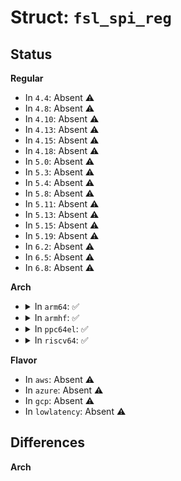 # Struct: <code>fsl_spi_reg</code>

## Status
<b>Regular</b>
<ul>
<li>
In <code>4.4</code>: Absent ⚠️
</li>
<li>
In <code>4.8</code>: Absent ⚠️
</li>
<li>
In <code>4.10</code>: Absent ⚠️
</li>
<li>
In <code>4.13</code>: Absent ⚠️
</li>
<li>
In <code>4.15</code>: Absent ⚠️
</li>
<li>
In <code>4.18</code>: Absent ⚠️
</li>
<li>
In <code>5.0</code>: Absent ⚠️
</li>
<li>
In <code>5.3</code>: Absent ⚠️
</li>
<li>
In <code>5.4</code>: Absent ⚠️
</li>
<li>
In <code>5.8</code>: Absent ⚠️
</li>
<li>
In <code>5.11</code>: Absent ⚠️
</li>
<li>
In <code>5.13</code>: Absent ⚠️
</li>
<li>
In <code>5.15</code>: Absent ⚠️
</li>
<li>
In <code>5.19</code>: Absent ⚠️
</li>
<li>
In <code>6.2</code>: Absent ⚠️
</li>
<li>
In <code>6.5</code>: Absent ⚠️
</li>
<li>
In <code>6.8</code>: Absent ⚠️
</li>
</ul>
<b>Arch</b>
<ul>
<li>
<details>
<summary>In <code>arm64</code>: ✅</summary>

```c
struct fsl_spi_reg {
    __be32 cap;
    u8 res1[28];
    __be32 mode;
    __be32 event;
    __be32 mask;
    __be32 command;
    __be32 transmit;
    __be32 receive;
    __be32 slvsel;
};
```
</details>
</li>
<li>
<details>
<summary>In <code>armhf</code>: ✅</summary>

```c
struct fsl_spi_reg {
    __be32 cap;
    u8 res1[28];
    __be32 mode;
    __be32 event;
    __be32 mask;
    __be32 command;
    __be32 transmit;
    __be32 receive;
    __be32 slvsel;
};
```
</details>
</li>
<li>
<details>
<summary>In <code>ppc64el</code>: ✅</summary>

```c
struct fsl_spi_reg {
    __be32 cap;
    u8 res1[28];
    __be32 mode;
    __be32 event;
    __be32 mask;
    __be32 command;
    __be32 transmit;
    __be32 receive;
    __be32 slvsel;
};
```
</details>
</li>
<li>
<details>
<summary>In <code>riscv64</code>: ✅</summary>

```c
struct fsl_spi_reg {
    __be32 cap;
    u8 res1[28];
    __be32 mode;
    __be32 event;
    __be32 mask;
    __be32 command;
    __be32 transmit;
    __be32 receive;
    __be32 slvsel;
};
```
</details>
</li>
</ul>
<b>Flavor</b>
<ul>
<li>
In <code>aws</code>: Absent ⚠️
</li>
<li>
In <code>azure</code>: Absent ⚠️
</li>
<li>
In <code>gcp</code>: Absent ⚠️
</li>
<li>
In <code>lowlatency</code>: Absent ⚠️
</li>
</ul>

## Differences
<b>Arch</b>
<ul>
</ul>
